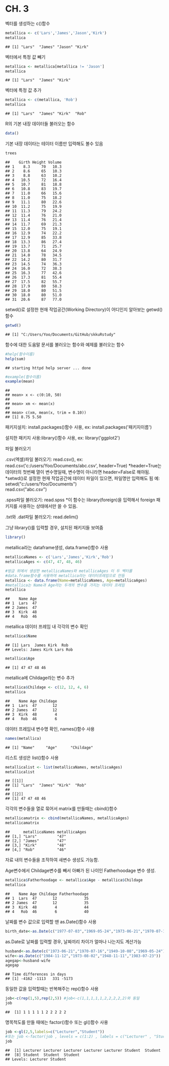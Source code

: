 # CH. 3

벡터를 생성하는 c()함수


```r
metallica <- c('Lars','James','Jason','Kirk')
metallica
```

```
## [1] "Lars"  "James" "Jason" "Kirk"
```

벡터에서 특정 값 빼기


```r
metallica <- metallica[metallica != 'Jason']
metallica
```

```
## [1] "Lars"  "James" "Kirk"
```

벡터에 특정 값 추가


```r
metallica <- c(metallica, 'Rob')
metallica
```

```
## [1] "Lars"  "James" "Kirk"  "Rob"
```

R의 기본 내장 데이터들 불러오는 함수


```r
data()
```

기본 내장 데이타는 테이터 이름만 입력해도 볼수 있음


```r
trees
```

```
##    Girth Height Volume
## 1    8.3     70   10.3
## 2    8.6     65   10.3
## 3    8.8     63   10.2
## 4   10.5     72   16.4
## 5   10.7     81   18.8
## 6   10.8     83   19.7
## 7   11.0     66   15.6
## 8   11.0     75   18.2
## 9   11.1     80   22.6
## 10  11.2     75   19.9
## 11  11.3     79   24.2
## 12  11.4     76   21.0
## 13  11.4     76   21.4
## 14  11.7     69   21.3
## 15  12.0     75   19.1
## 16  12.9     74   22.2
## 17  12.9     85   33.8
## 18  13.3     86   27.4
## 19  13.7     71   25.7
## 20  13.8     64   24.9
## 21  14.0     78   34.5
## 22  14.2     80   31.7
## 23  14.5     74   36.3
## 24  16.0     72   38.3
## 25  16.3     77   42.6
## 26  17.3     81   55.4
## 27  17.5     82   55.7
## 28  17.9     80   58.3
## 29  18.0     80   51.5
## 30  18.0     80   51.0
## 31  20.6     87   77.0
```

setwd()로 설정한 현재 작업공간(Working Directory)이 어디인지 알아보는 getwd()함수


```r
getwd()
```

```
## [1] "C:/Users/Yoo/Documents/GitHub/skkuRstudy"
```

함수에 대한 도움말 문서를 불러오는 함수와 예제를 불러오는 함수


```r
#help(함수이름)
help(sum)
```

```
## starting httpd help server ... done
```

```r
#example(함수이름)
example(mean)
```

```
## 
## mean> x <- c(0:10, 50)
## 
## mean> xm <- mean(x)
## 
## mean> c(xm, mean(x, trim = 0.10))
## [1] 8.75 5.50
```

패키지설치: install.packages()함수 사용, ex: install.packages('패키지이름')

설치한 패키지 사용:library()함수 사용,  ex: library('ggplot2')

파일 불러오기

.csv(엑셀)파일 불러오기: read.csv(),  ex: read.csv('c:/users/Yoo/Documents/abc.csv', header=True) 
*header=True는 데이터의 첫번째 열이 변수명일때, 변수명이 아니라면 header=False로 해야됨.
*setwd()로 설정한 현재 작업공간에 데이터 파일이 있으면, 파일명만 입력해도 됨
예: setwd("c:/users/Yoo/Documents")       
    read.csv("abc.csv")

.spss파일 불러오기: read.spss 
*이 함수는 library(foreign)을 입력해서 foreign 패키지를 사용하는 상태에서만 쓸 수 있음.

.txt와 .dat파일 불러오기: read.delim()


그냥 library()를 입력할 경우, 설치된 패키지들 보여줌


```r
library()
```

metallica라는 dataframe생성, data.frame()함수 사용 


```r
metallicaNames <- c('Lars','James','Kirk','Rob')
metallicaAges <- c(47, 47, 48, 46)

#방금 위에서 생성한 metallicaNames와 metallicaAges 이 두 벡터를
#data.frame함수를 사용하여 metallica라는 데이터프레임으로 만듬
metallica <- data.frame(Name=metallicaNames, Age=metallicaAges) 
#metallica는 Name과 Age라는 두개의 변수를 가지는 데이타 프레임
metallica
```

```
##    Name Age
## 1  Lars  47
## 2 James  47
## 3  Kirk  48
## 4   Rob  46
```

metallica 데이터 프레임 내 각각의 변수 확인


```r
metallica$Name
```

```
## [1] Lars  James Kirk  Rob  
## Levels: James Kirk Lars Rob
```

```r
metallica$Age
```

```
## [1] 47 47 48 46
```

metallica에 Childage라는 변수 추가


```r
metallica$Childage <- c(12, 12, 4, 6)
metallica
```

```
##    Name Age Childage
## 1  Lars  47       12
## 2 James  47       12
## 3  Kirk  48        4
## 4   Rob  46        6
```

데이터 프레임내 변수명 확인, names()함수 사용


```r
names(metallica)
```

```
## [1] "Name"     "Age"      "Childage"
```

리스트 생성은 list()함수 사용 


```r
metallicalist <- list(metallicaNames, metallicaAges)
metallicalist
```

```
## [[1]]
## [1] "Lars"  "James" "Kirk"  "Rob"  
## 
## [[2]]
## [1] 47 47 48 46
```

각각의 변수들을 열로 묶어서 matrix를 만들때는 cbind()함수


```r
metallicamatrix <- cbind(metallicaNames, metallicaAges)
metallicamatrix
```

```
##      metallicaNames metallicaAges
## [1,] "Lars"         "47"         
## [2,] "James"        "47"         
## [3,] "Kirk"         "48"         
## [4,] "Rob"          "46"
```

자료 내의 변수들을 조작하여 새변수 생성도 가능함.

Age변수에서 Childage변수를 빼서 아빠가 된 나이인 Fatherhoodage 변수 생성.


```r
metallica$Fatherhoodage <- metallica$Age - metallica$Childage
metallica
```

```
##    Name Age Childage Fatherhoodage
## 1  Lars  47       12            35
## 2 James  47       12            35
## 3  Kirk  48        4            44
## 4   Rob  46        6            40
```

날짜를 변수 값으로 입력할 땐 as.Date()함수 사용


```r
birth_date<-as.Date(c("1977-07-03","1969-05-24","1973-06-21","1970-07-16","1949-10-10","1983-11-05","1987-10-08","1989-09-16","1973-05-20","1984-11-12"))
```

as.Date로 날짜를 입력할 경우, 날짜끼리 차이가 얼마나 나는지도 계산가능


```r
husband<-as.Date(c("1973-06-21","1970-07-16","1949-10-08","1969-05-24"))
wife<-as.Date(c("1984-11-12","1973-08-02","1948-11-11","1983-07-23"))
agegap<-husband-wife
agegap
```

```
## Time differences in days
## [1] -4162 -1113   331 -5173
```

동일한 값을 입력할때는 반복해주는 rep()함수 사용


```r
job<-c(rep(1,5),rep(2,5)) #job<-c(1,1,1,1,1,2,2,2,2,2)와 동일
job
```

```
##  [1] 1 1 1 1 1 2 2 2 2 2
```

명목척도를 만들 때에는 factor()함수 또는 gl()함수 사용


```r
job <-gl(2,5,labels=c("Lecturer","Student"))
#또는 job <-factor(job , levels = c(1:2) , labels = c("Lecturer" , "Student"))
job
```

```
##  [1] Lecturer Lecturer Lecturer Lecturer Lecturer Student  Student 
##  [8] Student  Student  Student 
## Levels: Lecturer Student
```


